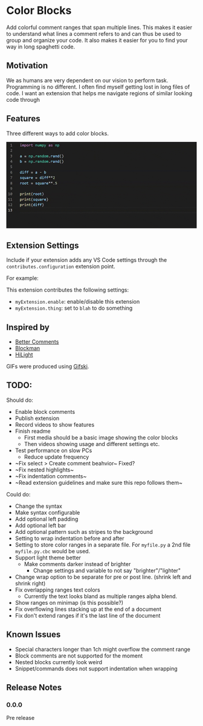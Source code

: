 # Color Blocks

Add colorful comment ranges that span multiple lines. This makes it easier to understand what lines a comment refers to and can thus be used to group and organize your code. It also makes it easier for you to find your way in long spaghetti code.

## Motivation

We as humans are very dependent on our vision to perform task. Programming is no different. I often find myself getting lost in long files of code. I want an extension that helps me navigate regions of similar looking code through

## Features

Three different ways to add color blocks.

![feature X](media/basic_preview.gif)

## Extension Settings

Include if your extension adds any VS Code settings through the `contributes.configuration` extension point.

For example:

This extension contributes the following settings:

* `myExtension.enable`: enable/disable this extension
* `myExtension.thing`: set to `blah` to do something

## Inspired by

* [Better Comments](https://marketplace.visualstudio.com/items?itemName=aaron-bond.better-comments)
* [Blockman](https://marketplace.visualstudio.com/items?itemName=leodevbro.blockman)
* [HiLight](https://marketplace.visualstudio.com/items?itemName=f0lio.hilight)

GIFs were produced using [Gifski](https://gif.ski/).

## TODO:

Should do:
* Enable block comments
* Publish extension
* Record videos to show features
* Finish readme
    * First media should be a basic image showing the color blocks
    * Then videos showing usage and different settings etc.
* Test performance on slow PCs
    * Reduce update frequency
* ~Fix select > Create comment beahvior~ Fixed?
* ~Fix nested highlights~
* ~Fix indentation comments~
* ~Read extension guidelines and make sure this repo follows them~

Could do:
* Change the syntax
* Make syntax configurable
* Add optional left padding
* Add optional left bar
* Add optional pattern such as stripes to the background
* Setting to wrap indentation before and after
* Setting to store color ranges in a separate file. For `myfile.py` a 2nd file `myfile.py.cbc` would be used.
* Support light theme better
    * Make comments darker instead of brighter
        * Change settings and variable to not say "brighter"/"lighter"
* Change wrap option to be separate for pre or post line. (shrink left and shrink right)
* Fix overlapping ranges text colors
    * Currently the text looks bland as multiple ranges alpha blend.
* Show ranges on minimap (is this possible?)
* Fix overflowing lines stacking up at the end of a document
* Fix don't extend ranges if it's the last line of the document

## Known Issues

* Special characters longer than 1ch might overflow the comment range
* Block comments are not supported for the moment
* Nested blocks currently look weird
* Snippet/commands does not support indentation when wrapping

## Release Notes

### 0.0.0

Pre release